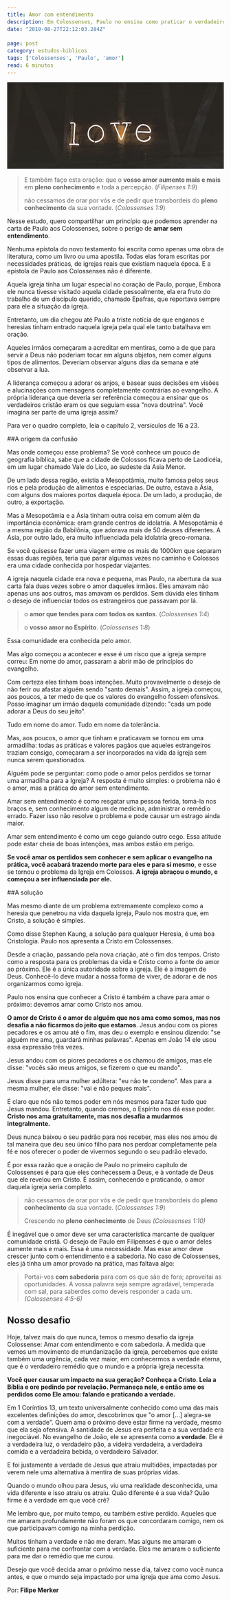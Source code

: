 ```yaml
---
title: Amor com entendimento
description: Em Colossenses, Paulo no ensina como praticar o verdadeiro amor, sem deixar de lado os princípios do Evangelho.
date: "2019-08-27T22:12:03.284Z"

page: post
category: estudos-biblicos
tags: ['Colossenses', 'Paulo', 'amor']
read: 6 minutos
---
```


![Placa neon dizendo LOVE](./love.jpg)

> E também faço esta oração: que o **vosso amor aumente mais e mais** em **pleno conhecimento** e toda a percepção. (*Filipenses 1:9*)
>
> não cessamos de orar por vós e de pedir que transbordeis do **pleno conhecimento** da sua vontade. (*Colossenses 1:9*)

Nesse estudo, quero compartilhar um princípio que podemos aprender na carta de Paulo aos Colossenses, sobre o perigo de **amar sem entendimento**.

Nenhuma epístola do novo testamento foi escrita como apenas uma obra de literatura, como um livro ou uma apostila. Todas elas foram escritas por necessidades práticas, de igrejas reais que existiam naquela época. E a epístola de Paulo aos Colossenses não é diferente.

Aquela igreja tinha um lugar especial no coração de Paulo, porque, Embora ele nunca tivesse visitado aquela cidade pessoalmente, ela era fruto do trabalho de um discípulo querido, chamado Epafras, que reportava sempre para ele a situação da igreja.

Entretanto, um dia chegou até Paulo a triste notícia de que enganos e heresias tinham entrado naquela igreja pela qual ele tanto batalhava em oração.

Aqueles irmãos começaram a acreditar em mentiras, como a de que para servir a Deus não poderiam tocar em alguns objetos, nem comer alguns tipos de alimentos. Deveriam observar alguns dias da semana e até observar a lua.

A liderança começou a adorar os anjos, e basear suas decisões em visões e alucinações com mensagens completamente contrárias ao evangelho. A própria liderança que deveria ser referência começou a ensinar que os verdadeiros cristão eram os que seguiam essa "nova doutrina". Você imagina ser parte de uma igreja assim?

Para ver o quadro completo, leia o capítulo 2, versículos de 16 a 23.

##A origem da confusão

Mas onde começou esse problema? Se você conhece um pouco de geografia bíblica, sabe que a cidade de Colossos ficava perto de Laodicéia, em um lugar chamado Vale do Lico, ao sudeste da Asia Menor.

De um lado dessa região, existia a Mesopotâmia, muito famosa pelos seus rios e pela produção de alimentos e especiarias. De outro, estava a Ásia, com alguns dos maiores portos daquela época. De um lado, a produção, de outro, a exportação.

Mas a Mesopotâmia e a Ásia tinham outra coisa em comum além da importância econômica: eram grande centros de idolatria. A Mesopotâmia é a mesma região da Babilônia, que adorava mais de 50 deuses diferentes. A Ásia, por outro lado, era muito influenciada pela idolatria greco-romana.

Se você quisesse fazer uma viagem entre os mais de 1000km que separam essas duas regiões, teria que parar algumas vezes no caminho e Colossos era uma cidade conhecida por hospedar viajantes.

A igreja naquela cidade era nova e pequena, mas Paulo, na abertura da sua carta fala duas vezes sobre o amor daqueles irmãos. Eles amavam não apenas uns aos outros, mas amavam os perdidos. Sem dúvida eles tinham o desejo de influenciar todos os estrangeiros que passavam por lá.

> o **amor que tendes para com todos os santos**. (*Colossenses 1:4*)
>
> o **vosso amor no Espírito**. (*Colossenses 1:8*)

Essa comunidade era conhecida pelo amor.

Mas algo começou a acontecer e esse é um risco que a igreja sempre correu: Em nome do amor, passaram a abrir mão de princípios do evangelho.

Com certeza eles tinham boas intenções. Muito provavelmente o desejo de não ferir ou afastar alguém sendo "santo demais". Assim, a igreja começou, aos poucos, a ter medo de que os valores do evangelho fossem ofensivos. Posso imaginar um irmão daquela comunidade dizendo: "cada um pode adorar a Deus do seu jeito".

Tudo em nome do amor. Tudo em nome da tolerância.

Mas, aos poucos, o amor que tinham e praticavam se tornou em uma armadilha: todas as práticas e valores pagãos que aqueles estrangeiros traziam consigo, começaram a ser incorporados na vida da igreja sem nunca serem questionados.

Alguém pode se perguntar: como pode o amor pelos perdidos se tornar uma armadilha para a Igreja? A resposta é muito simples: o problema não é o amor, mas a prática do amor sem entendimento.

Amar sem entendimento é como resgatar uma pessoa ferida, tomá-la nos braços e, sem conhecimento algum de medicina, administrar o remédio errado. Fazer isso não resolve o problema e pode causar um estrago ainda maior.

Amar sem entendimento é como um cego guiando outro cego. Essa atitude pode estar cheia de boas intenções, mas ambos estão em perigo.

**Se você amar os perdidos sem conhecer e sem aplicar o evangelho na prática, você acabará trazendo morte para eles e para si mesmo**, e esse se tornou o problema da Igreja em Colossos. **A igreja abraçou o mundo, e começou a ser influenciada por ele.**

##A solução

Mas mesmo diante de um problema extremamente complexo como a heresia que penetrou na vida daquela igreja, Paulo nos mostra que, em Cristo, a solução é simples.

Como disse Stephen Kaung, a solução para qualquer Heresia, é uma boa Cristologia. Paulo nos apresenta a Cristo em Colossenses.

Desde a criação, passando pela nova criação, até o fim dos tempos. Cristo como a resposta para os problemas da vida e Cristo como a fonte do amor ao próximo. Ele é a única autoridade sobre a igreja. Ele é a imagem de Deus. Conhecê-lo deve mudar a nossa forma de viver, de adorar e de nos organizarmos como igreja.

Paulo nos ensina que conhecer a Cristo é também a chave para amar o próximo: devemos amar como Cristo nos amou.

**O amor de Cristo é o amor de alguém que nos ama como somos, mas nos desafia a não ficarmos do jeito que estamos**. Jesus andou com os piores pecadores e os amou até o fim, mas deu o exemplo e ensinou dizendo: "se alguém me ama, guardará minhas palavras". Apenas em João 14 ele usou essa expressão três vezes.

Jesus andou com os piores pecadores e os chamou de amigos, mas ele disse: "vocês são meus amigos, se fizerem o que eu mando".

Jesus disse para uma mulher adúltera: "eu não te condeno". Mas para a mesma mulher, ele disse: "vai e não peques mais".

É claro que nós não temos poder em nós mesmos para fazer tudo que Jesus mandou. Entretanto, quando cremos, o Espírito nos dá esse poder. **Cristo nos ama gratuitamente, mas nos desafia a mudarmos integralmente.**

Deus nunca baixou o seu padrão para nos receber, mas eles nos amou de tal maneira que deu seu único filho para nos perdoar completamente pela fé e nos oferecer o poder de vivermos segundo o seu padrão elevado.

É por essa razão que a oração de Paulo no primeiro capítulo de Colossenses é para que eles conhecessem a Deus, e à vontade de Deus que ele revelou em Cristo. É assim, conhecendo e praticando, o amor daquela igreja seria completo.

> não cessamos de orar por vós e de pedir que transbordeis do **pleno conhecimento** da sua vontade. (*Colossenses 1:9*)
>
> Crescendo no **pleno conhecimento** de Deus *(Colossenses 1:10)*

É inegável que o amor deve ser uma característica marcante de qualquer comunidade cristã. O desejo de Paulo em Filipenses é que o amor deles aumente mais e mais. Essa é uma necessidade. Mas esse amor deve crescer junto com o entendimento e a sabedoria. No caso de Colossenses, eles já tinha um amor provado na prática, mas faltava algo:

> Portai-vos **com sabedoria** para com os que são de fora; aproveitai as oportunidades. A vossa palavra seja sempre agradável, temperada com sal, para saberdes como deveis responder a cada um. *(Colossenses 4:5-6)*

## Nosso desafio

Hoje, talvez mais do que nunca, temos o mesmo desafio da igreja Colossense: Amar com entendimento e com sabedoria. À medida que vemos um movimento de mundanização da igreja, percebemos que existe também uma urgência, cada vez maior, em conhecermos a verdade eterna, que é o verdadeiro remédio que o mundo e a própria igreja necessita.

**Você quer causar um impacto na sua geração? Conheça a Cristo. Leia a Bíblia e ore pedindo por revelação. Permaneça nele, e então ame os perdidos como Ele amou: falando e praticando a verdade.**

Em 1 Coríntios 13, um texto universalmente conhecido como uma das mais excelentes definições do amor, descobrimos que "o amor […] alegra-se com a verdade". Quem ama o próximo deve estar firme na verdade, mesmo que ela seja ofensiva. A santidade de Jesus era perfeita e a sua verdade era inegociável. No evangelho de João, ele se apresenta como **a verdade**. Ele é a verdadeira luz, o verdadeiro pão, a videira verdadeira, a verdadeira comida e a verdadeira bebida, o verdadeiro Salvador.

E foi justamente a verdade de Jesus que atraiu multidões, impactadas por verem nele uma alternativa à mentira de suas próprias vidas.

Quando o mundo olhou para Jesus, viu uma realidade desconhecida, uma vida diferente e isso atraiu os atraiu. Quão diferente é a sua vida? Quão firme é a verdade em que você crê?

Me lembro que, por muito tempo, eu também estive perdido. Aqueles que me amaram profundamente não foram os que concordaram comigo, nem os que participavam comigo na minha perdição.

Muitos tinham a verdade e não me deram. Mas alguns me amaram o suficiente para me confrontar com a verdade. Eles me amaram o suficiente para me dar o remédio que me curou.

Desejo que você decida amar o próximo nesse dia, talvez como você nunca antes, e que o mundo seja impactado por uma igreja que ama como Jesus.

Por: **Filipe Merker**